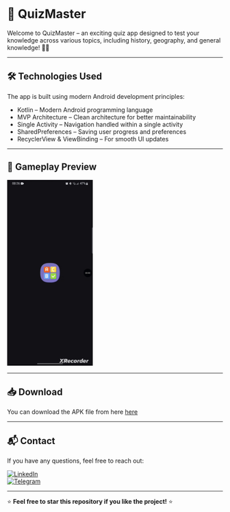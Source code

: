 # 🎯 QuizMaster
Welcome to QuizMaster – an exciting quiz app designed to test your knowledge across various topics, including history, geography, and general knowledge! 🧠✨

---

## 🛠 Technologies Used
The app is built using modern Android development principles:

- Kotlin – Modern Android programming language
- MVP Architecture – Clean architecture for better maintainability
- Single Activity – Navigation handled within a single activity
- SharedPreferences – Saving user progress and preferences
- RecyclerView & ViewBinding – For smooth UI updates

---

## 🎥 Gameplay Preview
<img src="https://github.com/Khonsaid/QuizMaster/blob/master/quizmaster.gif" width="200">

---

## 📥 Download
You can download the APK file from here [here](https://github.com/Khonsaid/QuizMaster/raw/master/QuizMaster.apk)

---

## 📬 Contact
If you have any questions, feel free to reach out:

[![LinkedIn](https://img.shields.io/badge/LinkedIn-Profile-blue?style=for-the-badge&logo=linkedin)](https://www.linkedin.com/in/khonsaid)  
[![Telegram](https://img.shields.io/badge/Telegram-Message-blue?style=for-the-badge&logo=telegram)](https://t.me/xonsaid)

---

⭐ **Feel free to star this repository if you like the project!** ⭐
